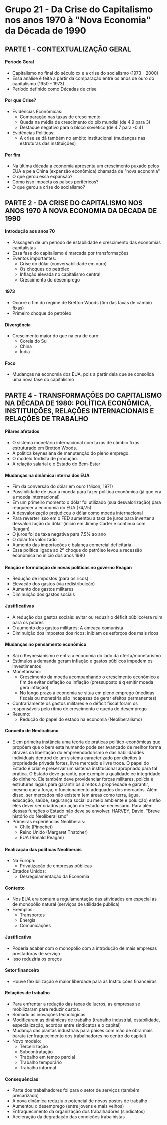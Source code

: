 # Grupo 21 - Da Crise do Capitalismo nos anos 1970 à "Nova Economia" da Década de 1990

## PARTE 1 - CONTEXTUALIZAÇÃO GERAL 

#### Período Geral
* Capitalismo no final do século xx e a crise do socialismo (1973 - 2000)
* Essa análise é feita a partir da comparação entre os anos de ouro do capitalismo (1950 - 1973)
* Período definido como Décadas de crise

#### Por que Crise?
* Evidências Econômicas:
  - Comparação nas taxas de crescimento
  - Queda na média de crescimento do pib mundial (de 4.9 para 3)
  - Destaque negativo para o bloco soviético (de 4.7 para -0.4)
* Evidências Políticas:
  - A crise se dá também no ambito institucional (mudanças nas estruturas das instituições)

#### Por fim
* Na última década a economia apresenta um crescimento puxado pelos EUA e pela China (expansão econômica) chamada de "nova economia"
* O que gerou essa expansão?
* Como isso impacta os países periféricos?
* O que gerou a crise do socialismo?

## PARTE 2 - DA CRISE DO CAPITALISMO NOS ANOS 1970 À NOVA ECONOMIA DA DÉCADA DE 1990

#### Introdução aos anos 70
* Passagem de um período de estabilidade e crescimento das economias capitalistas
* Essa fase do capitalismo é marcada por transformações
* Eventos importantes:
  - Crise do dólar (conversabilidade em ouro)
  - Os choques do petróleo
  - Inflação elevada no capitalismo central
  - Crescimento do desemprego

#### 1973
* Ocorre o fim do regime de Bretton Woods (fim das taxas de câmbio fixas)
* Primeiro choque do petróleo

#### Divergência
* Crescimento maior do que na era de ouro:
  - Coreia do Sul
  - China
  - Índia

#### Foco
* Mudanças na economia dos EUA, pois a partir dela que se consolida uma nova fase do capitalismo

## PARTE 4 - TRANSFORMAÇÕES DO CAPITALISMO NA DÉCADA DE 1980: POLÍTICA ECONÔMICA, INSTITUIÇÕES, RELAÇÕES INTERNACIONAIS E RELAÇÕES DE TRABALHO

#### Pilares afetados
* O sistema monetário internacional com taxas de câmbio fixas estruturado em Bretton Woods.
* A política keynesiana de manutenção do pleno emprego.
* O modelo fordista de produção.
* A relação salarial e o Estado do Bem-Estar

#### Mudanças na dinâmica interna dos EUA
* Fim da conversão do dólar em ouro (Nixon, 1971)
* Possibilidade de usar a moeda para fazer política econômica (já que era a moeda internacional)
* Em um primeiro momento o dólar foi utilizado (sua desvalorização) para reaquecer a economia do EUA (74/75)
* A desvalorização prejudicou o dólar como moeda internacional
* Para reverter isso em o FED aumentou a taxa de juros para inverter a desvalorização do dólar (início em Jimmy Carter e continua com Reagan)
* O juros foi de taxa negativa para 7.5% ao ano
* O dólar foi valorizado
* Aumento das importações e balança comercial deficitária
* Essa política ligada ao 2º choque do petróleo levou a recessão econômica no início dos anos 1980

#### Reação e formulação de novas políticas no governo Reagan
* Redução de impostos (para os ricos)
* Elevação dos gastos (via redistribuição)
* Aumento dos gastos militares
* Diminuição dos gastos sociais

#### Justificativas
* A redução dos gastos sociais: evitar ou reduzir o déficit público/era ruim para os pobres
* O aumento dos gastos militares: A ameaça comunista
* Diminuição dos impostos dos ricos: inibiam os esforços dos mais ricos

#### Mudanças no pensamento econômico
* Sai o Keynesianismo e entra a economia do lado da oferta/monetarismo
* Estímulos a demanda geram inflação e gastos públicos impedem os investimentos 
* Monetarismo:
  - Crescimento da moeda acompanhando o crescimento econômico a fim de evitar deflação ou inflação (pressuposto é q emitir moeda gera inflação)
  - No longo prazo a economia se situa em pleno emprego (medidas fiscais ou monetária são incapazes de gerar efeitos permanentes)
* Contrariamente os gastos militares e o déficit fiscal foram os responsáveis pelo ritmo de crescimento e queda do desemprego
* Resumo:
  - Redução do papel do estado na economia (Neoliberalismo)

#### Conceito de Neoliralismo
* É em primeira instância uma teoria de práticas político-econômicas que propõem que o bem esta humando pode ser avançado de melhor forma através da libertação do empreendodorismo e das habilidaddes individuais dentrod de um sistema caracterizado por direitos à propriedade privada fortes, livre mercado e livre troca. O papel do Estado é criar e preservar um sistema institucional apropriado para tal prática. O Estado deve garantir, por exemplo a qualidade ee integridade do dinheiro. Ele também deve providenciar forças militares, polícia e estruturas lagais para garantir os direitos à propriedade e garantir, mesmo que à força, o funcionamento adequados dos mercados. Além disso, ser mercados não existem (em áreas como terra, água, educação, saúde, segurança social ou meio ambiente e poluição) então eles dever ser criados por ação do Estado se necessário. Para além dessas funções o Estado não deve se envolver. HARVEY, David. "Breve histório do Neoliberalismo"
* Primeiras experiências Neoliberais:
  - Chile (Pinochet)
  - Reino Unido (Margaret Thatcher)
  - EUA (Ronald Reagan)

#### Realização das políticas Neoliberais
* Na Europa:
  - Privatização de empresas públicas
* Estados Unidos:
  - Desregulamentação da Economia

#### Contexto
* Nos EUA era comum a regulamentação das atividades em especial as de monopólio natural (serviços de utilidade pública)
* Exemplos:
  - Transportes
  - Energia
  - Comunicações

#### Justificativa
* Poderia acabar com o monopólio com a introdução de mais empresas prestadoras de serviço
* Isso reduziria os preços

#### Setor financeiro
* Houve flexibilização e maior liberdade para as Instituições financeiras

#### Relações de trabalho
* Para enfrentar a redução das taxas de lucros, as empresas se mobilizaram para reduzir custos.
* Somado as inovações tecnológicas
* Modificaram as dinâmicas de trabalho (trabalho industrial, estabilidade, especialização, acordos entre sindicatos e o capital)
* Mudança das plantas industriais para países com mão de obra mais barata (enfraquecimento dos trabalhadores no centro do capital)
* Novo modelo:
  - Terceirização
  - Subcontratação
  - Trabalho em tempo parcial
  - Trabalho temporário
  - Trabalho informal

#### Consequências
* Parte dos trabalhadores foi para o setor de serviços (também precarizado)
* A nova dinâmica reduziu o potencial de novos postos de trabalho
* Aumentou o desemprego (entre jovens e mais velhos)
* Enfraquecimento da organização dos trabalhadores (sindicatos)
* Aceleração da degradação das condições trabalhistas
